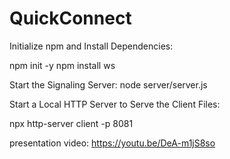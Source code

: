 # QuickConnect
Initialize npm and Install Dependencies:

npm init -y
npm install ws

Start the Signaling Server:
node server/server.js

Start a Local HTTP Server to Serve the Client Files:

npx http-server client -p 8081



presentation video:  https://youtu.be/DeA-m1jS8so
